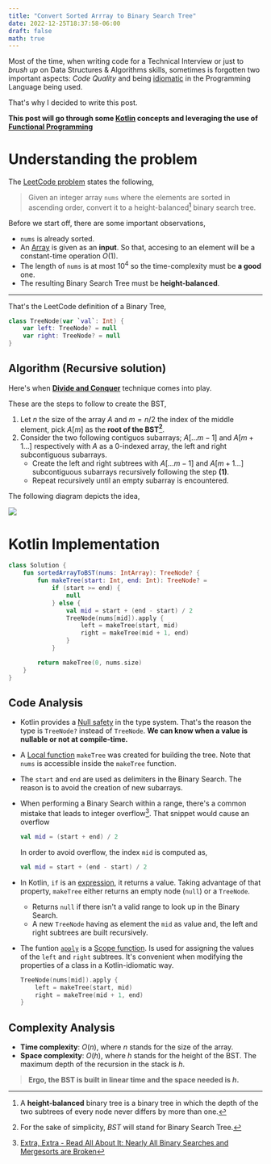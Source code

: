 ```yaml
---
title: "Convert Sorted Arrray to Binary Search Tree"
date: 2022-12-25T18:37:58-06:00
draft: false
math: true
---
```


Most of the time, when writing code for a Technical Interview or just to _brush up_ on Data Structures
\& Algorithms skills, sometimes is forgotten two important aspects: *Code Quality* and
being [idiomatic](https://softwareengineering.stackexchange.com/a/94567) in the Programming
Language being used.

That's why I decided to write this post.

**This post will go through some [Kotlin](https://kotlinlang.org/) concepts and leveraging the use of [Functional Programming](https://en.wikipedia.org/wiki/Functional_programming)**

# Understanding the problem

The [LeetCode problem](https://leetcode.com/problems/convert-sorted-array-to-binary-search-tree) states the following,

> Given an integer array `nums` where the elements are sorted in ascending order, convert it to a 
height-balanced[^1] binary search tree.

Before we start off, there are some important observations,

- `nums` is already sorted.
- An [Array](https://en.wikipedia.org/wiki/Array_(data_structure)) is given as an **input**. So
  that, accesing to an element will be a constant-time operation $O(1)$.
- The length of `nums` is at most $10^4$ so the time-complexity must be **a good** one.
- The resulting Binary Search Tree must be **height-balanced**.

----

That's the LeetCode definition of a Binary Tree,

```kotlin
class TreeNode(var `val`: Int) {
    var left: TreeNode? = null
    var right: TreeNode? = null
}
```

## Algorithm (Recursive solution)

Here's when [**Divide and Conquer**](https://www.geeksforgeeks.org/divide-and-conquer/) technique comes into play.

These are the steps to follow to create the BST,

1. Let $n$ the size of the array $A$ and $m = n/2$ the index of the middle element, pick $A[m]$ as the __root of the BST[^2]__.
2. Consider the two following contiguos subarrays; $A[\ldots m-1]$ and $A[m+1 \ldots]$ respectively with $A$ as a $0$-indexed array, the left and right subcontiguous subarrays.
    * Create the left and right subtrees with $A[\ldots m-1]$ and $A[m+1 \ldots]$ subcontiguous subarrays recursively following the step __(1)__.
    * Repeat recursively until an empty subarray is encountered.

The following diagram depicts the idea,

![ ](/images/convert-sorted-arrray-to-binary-search-tree-kotlin.png)

# Kotlin Implementation

```kotlin
class Solution {
    fun sortedArrayToBST(nums: IntArray): TreeNode? {
        fun makeTree(start: Int, end: Int): TreeNode? =
            if (start >= end) {
                null
            } else {
                val mid = start + (end - start) / 2
                TreeNode(nums[mid]).apply {
                    left = makeTree(start, mid)
                    right = makeTree(mid + 1, end)
                }
            }

        return makeTree(0, nums.size)
    }
}
```

## Code Analysis

- Kotlin provides a [Null safety](https://kotlinlang.org/docs/null-safety.html) in the type system. That's the reason the type is `TreeNode?` instead of `TreeNode`. **We can know when a value is nullable or not at compile-time.**
- A [Local function](https://kotlinlang.org/docs/functions.html#local-functions) `makeTree` was created for building the tree. Note that `nums` is accessible inside the `makeTree` function.
- The `start` and  `end` are used as delimiters in the Binary Search. The reason is to avoid the creation of new subarrays.
- When performing a Binary Search within a range, there's a common mistake that leads to integer overflow[^3].
    That snippet would cause an overflow
    ```kotlin
    val mid = (start + end) / 2
    ```
    In order to avoid overflow, the index `mid` is computed as,
    ```kotlin
    val mid = start + (end - start) / 2
    ```


- In Kotlin, `if` is an [expression](https://kotlinlang.org/docs/control-flow.html#if-expression), it returns a value. Taking advantage of that property, `makeTree` either returns an empty node (`null`) or a `TreeNode`.
    * Returns `null` if there isn't a valid range to look up in the Binary Search.
    * A new `TreeNode` having as element the `mid` as value and, the left and right subtrees are built recursively.
- The funtion [`apply`](https://kotlinlang.org/docs/scope-functions.html#apply) is a [Scope function](https://kotlinlang.org/docs/scope-functions.html). Is used for assigning the values of the `left` and `right` subtrees. It's convenient when modifying the properties of a class in a Kotlin-idiomatic way.
    ```kotlin
    TreeNode(nums[mid]).apply {
        left = makeTree(start, mid)
        right = makeTree(mid + 1, end)
    }
    ```

## Complexity Analysis

- **Time complexity**: $O(n)$, where $n$ stands for the size of the array.
- **Space complexity**: $O(h)$, where $h$ stands for the height of the BST. The maximum depth of the recursion in the stack is $h$.

> __Ergo, the BST is built in linear time and the space needed is $h$.__


[^1]: A **height-balanced** binary tree is a binary tree in which the depth of the two subtrees of every node never differs by more than one.
[^2]: For the sake of simplicity, _BST_ will stand for Binary Search Tree.
[^3]: [Extra, Extra - Read All About It: Nearly All Binary Searches and Mergesorts are Broken](https://ai.googleblog.com/2006/06/extra-extra-read-all-about-it-nearly.html)
